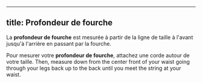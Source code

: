 ***

## title: Profondeur de fourche

La **profondeur de fourche** est mesurée à partir de la ligne de taille à l'avant jusqu'à l'arrière en passant par la fourche.

Pour mesurer votre **profondeur de fourche**, attachez une corde autour de votre taille. Then, measure down from the center front of your waist going through your legs back up to the back until you meet the string at your waist.
